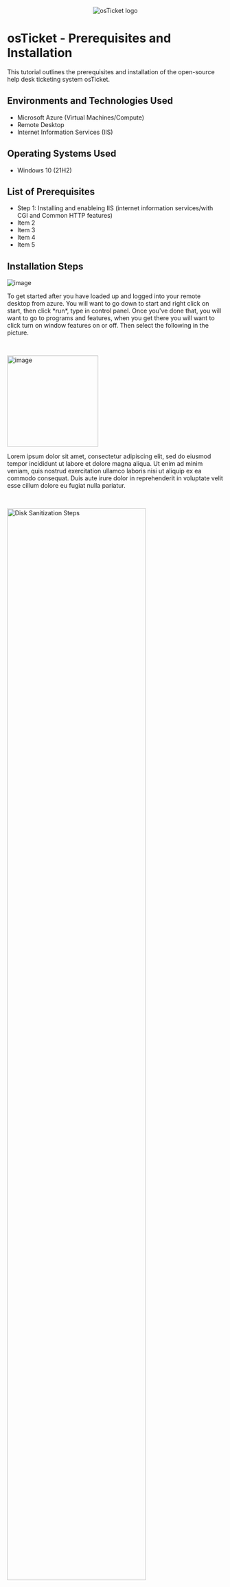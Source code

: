 <p align="center">
<img src="https://i.imgur.com/Clzj7Xs.png" alt="osTicket logo"/>
</p>

<h1>osTicket - Prerequisites and Installation</h1>
This tutorial outlines the prerequisites and installation of the open-source help desk ticketing system osTicket.<br />




<h2>Environments and Technologies Used</h2>

- Microsoft Azure (Virtual Machines/Compute)
- Remote Desktop
- Internet Information Services (IIS)

<h2>Operating Systems Used </h2>

- Windows 10</b> (21H2)

<h2>List of Prerequisites</h2>

- Step 1: Installing and enableing IIS (internet information services/with CGI and Common HTTP features)
- Item 2
- Item 3
- Item 4
- Item 5

<h2>Installation Steps</h2>

<p>

![image](https://github.com/NickT43107/osticket-prereqs/assets/139840658/1a3d202a-dd9c-44f2-b018-7e2cf8012637)

</p>
<p>
To get started after you have loaded up and logged into your remote desktop from azure. You will want to go down to start and right click on start, then click *run*, type in control panel. Once you've done that, you will want to go to programs and features, when you get there you will want to click turn on window features on or off. Then select the following in the picture.
</p>
<br />

<p>
<img width="212" alt="image" src="https://github.com/NickT43107/osticket-prereqs/assets/139840658/5b2c9db8-0d15-452e-b7f1-7ab7dd4c29c6">
</p>
<p>
Lorem ipsum dolor sit amet, consectetur adipiscing elit, sed do eiusmod tempor incididunt ut labore et dolore magna aliqua. Ut enim ad minim veniam, quis nostrud exercitation ullamco laboris nisi ut aliquip ex ea commodo consequat. Duis aute irure dolor in reprehenderit in voluptate velit esse cillum dolore eu fugiat nulla pariatur.
</p>
<br />

<p>
  
<img src="https://i.imgur.com/DJmEXEB.png" height="80%" width="80%" alt="Disk Sanitization Steps"/>

</p>
<p>
Lorem ipsum dolor sit amet, consectetur adipiscing elit, sed do eiusmod tempor incididunt ut labore et dolore magna aliqua. Ut enim ad minim veniam, quis nostrud exercitation ullamco laboris nisi ut aliquip ex ea commodo consequat. Duis aute irure dolor in reprehenderit in voluptate velit esse cillum dolore eu fugiat nulla pariatur.
</p>
<br />


